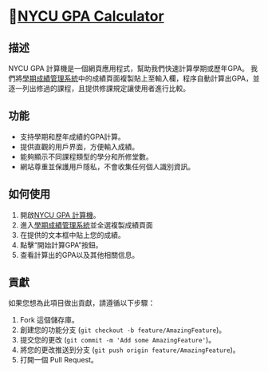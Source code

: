 # 🍺[NYCU GPA Calculator](https://nycu-gpa-calculator.tigerxsk.com/)

## 描述
NYCU GPA 計算機是一個網頁應用程式，幫助我們快速計算學期或歷年GPA。
我們將[學期成績管理系統](https://regist.nycu.edu.tw/p_student/default.aspx)中的成績頁面複製貼上至輸入欄，程序自動計算出GPA，並逐一列出修過的課程，且提供修課規定讓使用者進行比較。
<br>

## 功能
- 支持學期和歷年成績的GPA計算。
- 提供直觀的用戶界面，方便輸入成績。
- 能夠顯示不同課程類型的學分和所修堂數。
- 網站尊重並保護用戶隱私，不會收集任何個人識別資訊。

## 如何使用
1. 開啟[NYCU GPA 計算機](https://nycu-gpa-calculator.tigerxsk.com/)。
2. 進入[學期成績管理系統](https://regist.nycu.edu.tw/p_student/default.aspx)並全選複製成績頁面
3. 在提供的文本框中貼上您的成績。
4. 點擊“開始計算GPA”按鈕。
5. 查看計算出的GPA以及其他相關信息。

## 貢獻
如果您想為此項目做出貢獻，請遵循以下步驟：
1. Fork 這個儲存庫。
2. 創建您的功能分支 (`git checkout -b feature/AmazingFeature`)。
3. 提交您的更改 (`git commit -m 'Add some AmazingFeature'`)。
4. 將您的更改推送到分支 (`git push origin feature/AmazingFeature`)。
5. 打開一個 Pull Request。